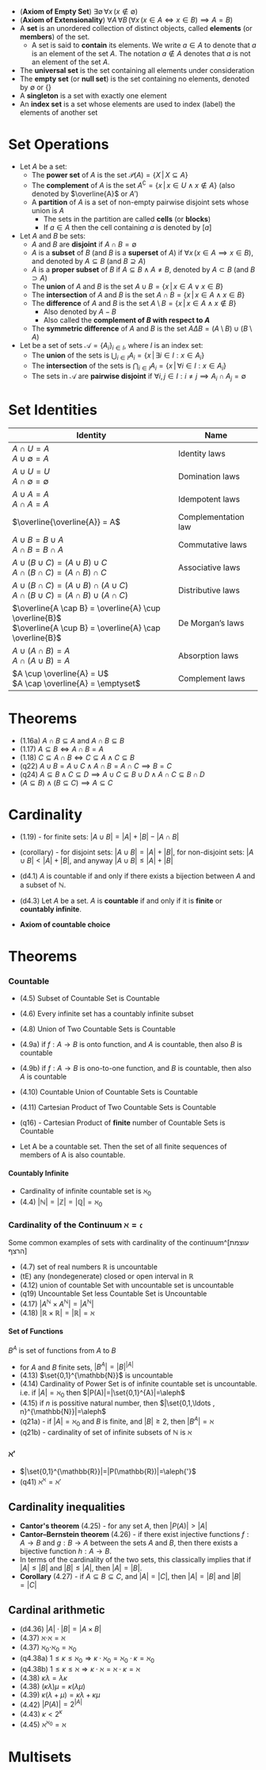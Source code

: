 - (**Axiom of Empty Set**) $\exists \emptyset \, \forall x \, (x \notin \emptyset)$
- (**Axiom of Extensionality**) $\forall A \, \forall B \, ( \forall x \, (x \in A \iff x \in B) \implies A = B)$
- A **set** is an unordered collection of distinct objects, called **elements** (or **members**) of the set. 
	- A set is said to **contain** its elements. We write $a \in A$ to denote that $a$ is an element of the set $A$. The notation $a \notin A$ denotes that $a$ is not an element of the set $A$.
- The **universal set** is the set containing all elements under consideration
- The **empty set** (or **null set**) is the set containing no elements, denoted by $\emptyset$ or $\{\}$
- A **singleton** is a set with exactly one element
- An **index set** is a set whose elements are used to index (label) the elements of another set

# Set Operations

- Let $A$ be a set:
	- The **power set** of $A$ is the set $\mathcal{P}(A) = \{ X \, | \, X \subseteq A \}$
	- The **complement** of $A$ is the set $A^{\complement} = \{ x \, | \, x \in U \land x \notin A \}$ (also denoted by $\overline{A}$ or $A'$)
	- A **partition** of $A$ is a set of non-empty pairwise disjoint sets whose union is $A$
		- The sets in the partition are called **cells** (or **blocks**)
		- If $a\in A$ then the cell containing $a$ is denoted by $[a]$
- Let $A$ and $B$ be sets:
	- $A$ and $B$ are **disjoint** if $A \cap B = \emptyset$
	- $A$ is a **subset** of $B$ (and $B$ is a **superset** of $A$) if $\forall x \, (x \in A \implies x \in B)$, and denoted by $A \subseteq B$ (and $B \supseteq A$)
	- $A$ is a **proper subset** of $B$ if $A \subseteq B \land A \neq B$, denoted by $A \subset B$ (and $B \supset A$)
	- The **union** of $A$ and $B$ is the set $A \cup B = \{ x \, | \, x \in A \lor x \in B \}$
	- The **intersection** of $A$ and $B$ is the set $A \cap B = \{ x \, | \, x \in A \land x \in B \}$
	- The **difference** of $A$ and $B$ is the set $A \setminus B = \{ x \, | \, x \in A \land x \notin B \}$
		- Also denoted by $A - B$
		- Also called the **complement of $B$ with respect to $A$**
	- The **symmetric difference** of $A$ and $B$ is the set $A \Delta B = (A \setminus B) \cup (B \setminus A)$
- Let be a set of sets $\mathcal{A}=\{A_i\}_{i \in I}$, where $I$ is an index set:
	- The **union** of the sets is $\displaystyle\bigcup_{i \in I} A_i = \{ x \, | \, \exists i \in I : x \in A_i \}$
	- The **intersection** of the sets is $\displaystyle\bigcap_{i \in I} A_i = \{ x \, | \, \forall i \in I : x \in A_i \}$
	- The sets in $\mathcal{A}$ are **pairwise disjoint** if $\forall i,j \in I : i \neq j \implies A_i \cap A_j = \emptyset$
  
# Set Identities

| Identity                                                                                                          | Name                |
| ----------------------------------------------------------------------------------------------------------------- | ------------------- |
| $A \cap U = A$ <br>$A\cup \emptyset = A$                                                                          | Identity laws       |
| $A \cup U = U$ <br>$A \cap \emptyset = \emptyset$                                                                 | Domination laws     |
| $A \cup A = A$ <br>$A \cap A = A$                                                                                 | Idempotent laws     |
| $\overline{\overline{A}} = A$                                                                                     | Complementation law |
| $A \cup B = B \cup A$ <br>$A \cap B = B \cap A$                                                                   | Commutative laws    |
| $A \cup (B \cup C) = (A \cup B) \cup C$ <br>$A \cap (B \cap C) = (A \cap B) \cap C$                               | Associative laws    |
| $A \cup (B \cap C) = (A \cup B) \cap (A \cup C)$ <br>$A \cap (B \cup C) = (A \cap B) \cup (A \cap C)$             | Distributive laws   |
| $\overline{A \cap B} = \overline{A} \cup \overline{B}$ <br>$\overline{A \cup B} = \overline{A} \cap \overline{B}$ | De Morgan’s laws    |
| $A \cup (A \cap B) = A$ <br>$A \cap (A \cup B) = A$                                                               | Absorption laws     |
| $A \cup \overline{A} = U$ <br>$A \cap \overline{A} = \emptyset$                                                   | Complement laws     |

# Theorems

- (1.16a) $A\cap{B}\subseteq{A}$ and $A\cap{B}\subseteq{B}$
- (1.17) $A\subseteq{B}\iff{A\cap{B}=A}$
- (1.18) $C\subseteq{A\cap{B}}\iff{C\subseteq{A}\land{C\subseteq{B}}}$
- (q22) $A\cup{B}=A\cup{C}\land{A\cap{B}=A\cap{C}}\implies{B=C}$
- (q24) $A\subseteq{B}\land{C\subseteq{D}}\implies{A\cup{C}\subseteq{B\cup{D}}}\land{A\cap{C}\subseteq{B\cap{D}}}$
- $(A\subseteq B)\land (B\subseteq C)\implies A\subseteq C$

# Cardinality


- (1.19) - for finite sets: $|A\cup{B}|=|A|+|B|-|A\cap{B}|$
- (corollary) - for disjoint sets: $|A\cup{B}|=|A|+|B|$, for non-disjoint sets: $|A\cup{B}|<|A|+|B|$, and anyway $|A\cup{B}|\leq|A|+|B|$

- (d4.1) $A$ is countable if and only if there exists a bijection between $A$ and a subset of $\mathbb{N}$.
- (d4.3) Let $A$ be a set. $A$ is **countable** if and only if it is **finite** or **countably infinite**. 
- **Axiom of countable choice**

# Theorems

### Countable

- (4.5) Subset of Countable Set is Countable
- (4.6) Every infinite set has a countably infinite subset
- (4.8) Union of Two Countable Sets is Countable
- (4.9a) if $f:A\to B$ is onto function, and $A$ is countable, then also $B$ is countable
- (4.9b) if $f:A\to B$ is ono-to-one function, and $B$ is countable, then also $A$ is countable
- (4.10) Countable Union of Countable Sets is Countable
- (4.11) Cartesian Product of Two Countable Sets is Countable
- (q16) - Cartesian Product of **finite** number of Countable Sets is Countable

- Let A be a countable set. Then the set of all finite sequences of members of A is also countable.

#### Countably Infinite

- Cardinality of infinite countable set is $\aleph_0$
- (4.4) $|\mathbb{N}|=|\mathbb{Z}|=|\mathbb{Q}|=\aleph_0$

### Cardinality of the Continuum $\aleph=\mathfrak c$

Some common examples of sets with cardinality of the continuum^[עוצמת הרצף] 

- (4.7) set of real numbers $\mathbb{R}$ is uncountable
- (tE) any (nondegenerate) closed or open interval in $\mathbb{R}$
- (4.12) union of countable Set with uncountable set is uncountable
- (q19) Uncountable Set less Countable Set is Uncountable
- (4.17) $|A^{\mathbb{N}} \times A^{\mathbb{N}}|=|A^{\mathbb{N}}|$
- (4.18) $|\mathbb{R} \times\mathbb{R}|=|\mathbb{R}|=\aleph$

#### Set of Functions

$B^A$ is set of functions from $A$ to $B$

- for $A$ and $B$ finite sets, $|B^A|=|B|^{|A|}$ 
- (4.13) $\set{0,1}^{\mathbb{N}}$ is uncountable
- (4.14) Cardinality of Power Set is of infinite countable set is uncountable. i.e. if $|A|=\aleph_0$ then $|P(A)|=|\set{0,1}^{A}|=\aleph$
- (4.15) if $n$ is possitive natural number, then $|\set{0,1,\ldots , n}^{\mathbb{N}}|=\aleph$
- (q21a) - if $|A|=\aleph_0$ and $B$ is finite, and $|B|\geq{2}$, then $|B^A|=\aleph$ 
- (q21b) - cardinality of set of infinite subsets of $\mathbb{N}$ is $\aleph$

### $\aleph{'}$
- $|\set{0,1}^{\mathbb{R}}|=|P(\mathbb{R})|=\aleph{'}$
-  (q41) $\aleph^{\aleph}=\aleph'$ 

## Cardinality inequalities

- **Cantor's theorem** (4.25) - for any set $A$, then $|P(A)|>|A|$
- **Cantor–Bernstein theorem** (4.26) - if there exist injective functions $f : A → B$ and $g : B → A$ between the sets $A$ and $B$, then there exists a bijective function $h : A → B$.
- In terms of the cardinality of the two sets, this classically implies that if $|A| ≤ |B|$ and $|B| ≤ |A|$, then $|A|=|B|$.
- **Corollary** (4.27) - if $A\subseteq B \subseteq C$, and $|A|=|C|$, then $|A|=|B|$ and $|B|=|C|$

## Cardinal arithmetic

- (d4.36) $|A|\cdot{|B|}=|A\times{B|}$
- (4.37) $\aleph{\cdot{\aleph}}=\aleph$
- (4.37) $\aleph_0{\cdot{\aleph_0}}=\aleph_0$
- (q4.38a) $1\leq\kappa\leq\aleph_0\Longrightarrow{\kappa\cdot\aleph_0=\aleph_0\cdot\kappa=\aleph_0}$ 
- (q4.38b) $1\leq\kappa\leq\aleph\Longrightarrow{\kappa\cdot\aleph=\aleph\cdot\kappa=\aleph}$ 
- (4.38) $\kappa\lambda=\lambda\kappa$
- (4.38) $(\kappa\lambda)\mu=\kappa(\lambda\mu)$
- (4.39) $\kappa(\lambda+\mu)=\kappa\lambda+\kappa\mu$
- (4.42) $|P(A)|=2^{|A|}$ 
- (4.43) $\kappa<{2^\kappa}$ 
- (4.45) $\aleph^{\aleph_0}=\aleph$ 


# Multisets